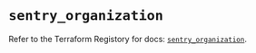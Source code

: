 # `sentry_organization`

Refer to the Terraform Registory for docs: [`sentry_organization`](https://registry.terraform.io/providers/jianyuan/sentry/0.12.3/docs/resources/organization).
